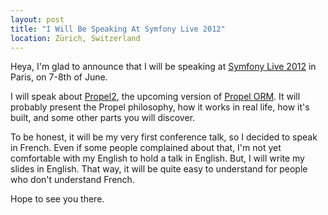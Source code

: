```yaml
---
layout: post
title: "I Will Be Speaking At Symfony Live 2012"
location: Zürich, Switzerland
---
```


Heya, I'm glad to announce that I will be speaking at [Symfony Live 2012](http://paris2012.live.symfony.com/) in Paris, on 7-8th of June.

I will speak about [Propel2](http://github.com/propelorm/Propel2), the upcoming version of [Propel ORM](http://www.propelorm.org).
It will probably present the Propel philosophy, how it works in real life, how it's built, and some other parts you will discover.

To be honest, it will be my very first conference talk, so I decided to speak in French.
Even if some people complained about that, I'm not yet comfortable with my English to hold a talk in English.
But, I will write my slides in English. That way, it will be quite easy to understand for people who don't understand French.

Hope to see you there.
